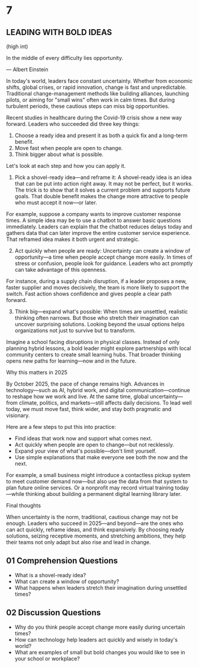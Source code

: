 # 7

## LEADING WITH BOLD IDEAS
(high int)

In the middle of every difficulty lies opportunity.

— Albert Einstein

In today's world, leaders face constant uncertainty. Whether from economic shifts, global crises, or rapid innovation, change is fast and unpredictable. Traditional change-management methods like building alliances, launching pilots, or aiming for "small wins" often work in calm times. But during turbulent periods, these cautious steps can miss big opportunities.

Recent studies in healthcare during the Covid-19 crisis show a new way forward. Leaders who succeeded did three key things:

1. Choose a ready idea and present it as both a quick fix and a long-term benefit.
2. Move fast when people are open to change.
3. Think bigger about what is possible.

Let's look at each step and how you can apply it.

1. Pick a shovel-ready idea—and reframe it: A shovel-ready idea is an idea that can be put into action right away. It may not be perfect, but it works. The trick is to show that it solves a current problem and supports future goals. That double benefit makes the change more attractive to people who must accept it now—or later.

For example, suppose a company wants to improve customer response times. A simple idea may be to use a chatbot to answer basic questions immediately. Leaders can explain that the chatbot reduces delays today and gathers data that can later improve the entire customer service experience. That reframed idea makes it both urgent and strategic.

2. Act quickly when people are ready:
Uncertainty can create a window of opportunity—a time when people accept change more easily. In times of stress or confusion, people look for guidance. Leaders who act promptly can take advantage of this openness.

For instance, during a supply chain disruption, if a leader proposes a new, faster supplier and moves decisively, the team is more likely to support the switch. Fast action shows confidence and gives people a clear path forward.

3. Think big—expand what's possible:
When times are unsettled, realistic thinking often narrows. But those who stretch their imagination can uncover surprising solutions. Looking beyond the usual options helps organizations not just to survive but to transform.

Imagine a school facing disruptions in physical classes. Instead of only planning hybrid lessons, a bold leader might explore partnerships with local community centers to create small learning hubs. That broader thinking opens new paths for learning—now and in the future.

Why this matters in 2025

By October 2025, the pace of change remains high. Advances in technology—such as AI, hybrid work, and digital communication—continue to reshape how we work and live. At the same time, global uncertainty—from climate, politics, and markets—still affects daily decisions. To lead well today, we must move fast, think wider, and stay both pragmatic and visionary.

Here are a few steps to put this into practice:

- Find ideas that work now and support what comes next.
- Act quickly when people are open to change—but not recklessly.
- Expand your view of what's possible—don't limit yourself.
- Use simple explanations that make everyone see both the now and the next.

For example, a small business might introduce a contactless pickup system to meet customer demand now—but also use the data from that system to plan future online services. Or a nonprofit may record virtual training today—while thinking about building a permanent digital learning library later.

Final thoughts

When uncertainty is the norm, traditional, cautious change may not be enough. Leaders who succeed in 2025—and beyond—are the ones who can act quickly, reframe ideas, and think expansively. By choosing ready solutions, seizing receptive moments, and stretching ambitions, they help their teams not only adapt but also rise and lead in change.

## 01 Comprehension Questions

- What is a shovel-ready idea?
- What can create a window of opportunity?
- What happens when leaders stretch their imagination during unsettled times?

## 02 Discussion Questions

- Why do you think people accept change more easily during uncertain times?
- How can technology help leaders act quickly and wisely in today's world?
- What are examples of small but bold changes you would like to see in your school or workplace?